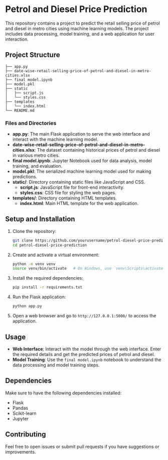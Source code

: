 # Petrol and Diesel Price Prediction

This repository contains a project to predict the retail selling price of petrol and diesel in metro cities using machine learning models. The project includes data processing, model training, and a web application for user interaction.

## Project Structure

```
├── app.py
├── date-wise-retail-selling-price-of-petrol-and-diesel-in-metro-cities.xlsx
├── final model.ipynb
├── model.pkl
├── static
│   ├── script.js
│   └── styles.css
├── templates
│   └── index.html
└── README.md
```

### Files and Directories

- **app.py**: The main Flask application to serve the web interface and interact with the machine learning model.
- **date-wise-retail-selling-price-of-petrol-and-diesel-in-metro-cities.xlsx**: The dataset containing historical prices of petrol and diesel in various metro cities.
- **final model.ipynb**: Jupyter Notebook used for data analysis, model training, and evaluation.
- **model.pkl**: The serialized machine learning model used for making predictions.
- **static/**: Directory containing static files like JavaScript and CSS.
  - **script.js**: JavaScript file for front-end interactivity.
  - **styles.css**: CSS file for styling the web pages.
- **templates/**: Directory containing HTML templates.
  - **index.html**: Main HTML template for the web application.

## Setup and Installation

1. Clone the repository:
   ```bash
   git clone https://github.com/yourusername/petrol-diesel-price-prediction.git
   cd petrol-diesel-price-prediction
   ```

2. Create and activate a virtual environment:
   ```bash
   python -m venv venv
   source venv/bin/activate   # On Windows, use `venv\Scripts\activate`
   ```

3. Install the required dependencies:
   ```bash
   pip install -r requirements.txt
   ```

4. Run the Flask application:
   ```bash
   python app.py
   ```

5. Open a web browser and go to `http://127.0.0.1:5000/` to access the application.

## Usage

- **Web Interface**: Interact with the model through the web interface. Enter the required details and get the predicted prices of petrol and diesel.
- **Model Training**: Use the `final model.ipynb` notebook to understand the data processing and model training steps.

## Dependencies

Make sure to have the following dependencies installed:
- Flask
- Pandas
- Scikit-learn
- Jupyter

## Contributing

Feel free to open issues or submit pull requests if you have suggestions or improvements.

